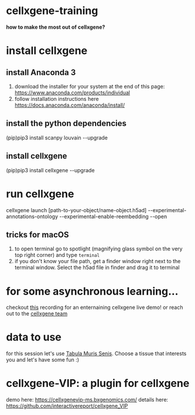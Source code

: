 # cellxgene-training
**how to make the most out of cellxgene?**

# install cellxgene

## install Anaconda 3

1. download the installer for your system at the end of this page: https://www.anaconda.com/products/individual
2. follow installation instructions here https://docs.anaconda.com/anaconda/install/ 

## install the python dependencies
(pip)pip3 install scanpy louvain --upgrade

## install cellxgene
(pip)pip3 install cellxgene --upgrade


# run cellxgene
cellxgene launch [path-to-your-object/name-object.h5ad] --experimental-annotations-ontology --experimental-enable-reembedding --open

## tricks for macOS
1. to open terminal go to spotlight (magnifying glass symbol on the very top right corner) and type `terminal`
2. if you don't know your file path, get a finder window right next to the terminal window. Select the h5ad file in finder and drag it to terminal


# for some asynchronous learning...
checkout [this](https://drive.google.com/file/d/1NA1VvHYtIpCUhMio7Ui9eDF2flmMpdhU/view?usp=sharing) recording for an enternaining cellxgene live demo! or reach out to the [cellxgene team](https://github.com/chanzuckerberg/cellxgene)


# data to use
for this session let's use [Tabula Muris Senis](https://s3.console.aws.amazon.com/s3/buckets/czb-tabula-muris-senis/Data-objects/?region=us-west-2). Choose a tissue that interests you and let's have some fun :)

# cellxgene-VIP: a plugin for cellxgene
demo here: https://cellxgenevip-ms.bxgenomics.com/
details here: https://github.com/interactivereport/cellxgene_VIP

